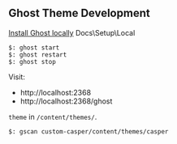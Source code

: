 ## Ghost Theme Development

[Install Ghost locally](https://github.com/MislavJaksic/Knowledge-Repository/tree/master/Technology/Web/CMS/Ghost/Docs/Setup/Local)
Docs\Setup\Local
```
$: ghost start
$: ghost restart
$: ghost stop
```

Visit:
* http://localhost:2368
* http://localhost:2368/ghost

`theme` in `/content/themes/`.  

```
$: gscan custom-casper/content/themes/casper
```
